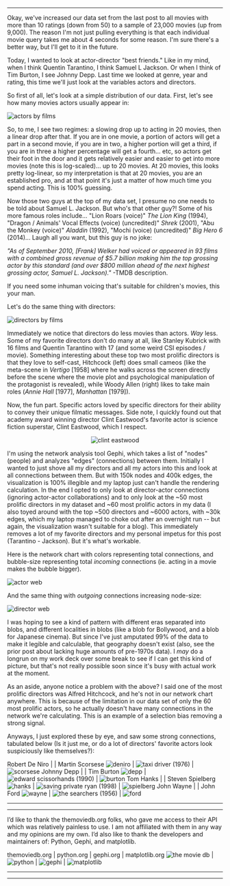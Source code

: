 <!-- Best Friends -->
---

Okay, we've increased our data set from the last post to all movies with more than 10 ratings (down from 50) to a sample of 23,000 movies (up from 9,000). The reason I'm not just pulling everything is that each individual movie query takes me about 4 seconds for some reason. I'm sure there's a better way, but I'll get to it in the future.

Today, I wanted to look at actor-director "best friends." Like in my mind, when I think Quentin Tarantino, I think Samuel L Jackson. Or when I think of Tim Burton, I see Johnny Depp. Last time we looked at genre, year and rating, this time we'll just look at the variables actors and directors.

So first of all, let's look at a simple distribution of our data. First, let's see how many movies actors usually appear in:

![actors by films](../assets/post2/actors.png)

So, to me, I see two regimes: a slowing drop up to acting in 20 movies, then a linear drop after that. If you are in one movie, a portion of actors will get a part in a second movie, if you are in two, a higher portion will get a third, if you are in three a higher percentage will get a fourth... etc, so actors get their foot in the door and it gets relatively easier and easier to get into more movies (note this is log-scaled)... up to 20 movies. At 20 movies, this looks pretty log-linear, so my interpretation is that at 20 movies, you are an established pro, and at that point it's just a matter of how much time you spend acting. This is 100% guessing.

Now those two guys at the top of my data set, I presume no one needs to be told about Samuel L. Jackson. But who's that other guy?! Some of his more famous roles include... "Lion Roars (voice)" *The Lion King* (1994), "Dragon / Animals' Vocal Effects (voice) (uncredited)" *Shrek* (2001), "Abu the Monkey (voice)" *Aladdin* (1992), "Mochi (voice) (uncredited)" *Big Hero 6* (2014)... Laugh all you want, but this guy is no joke:

*"As of September 2010, [Frank] Welker had voiced or appeared in 93 films with a combined gross revenue of $5.7 billion making him the top grossing actor by this standard (and over $800 million ahead of the next highest grossing actor, Samuel L. Jackson)."* -TMDB description.

If you need some inhuman voicing that's suitable for children's movies, this your man.

Let's do the same thing with directors:

![directors by films](../assets/post2/directors.png)

Immediately we notice that directors do less movies than actors. *Way* less. Some of my favorite directors don't do many at all, like Stanley Kubrick with 16 films and Quentin Tarantino with 17 (and some weird CSI episodes / movie). Something interesting about these top two most prolific directors is that they love to self-cast, Hitchcock (left) does small cameos (like the meta-scene in *Vertigo* [1958] where he walks across the screen directly before the scene where the movie plot and psychological manipulation of the protagonist is revealed), while Woody Allen (right) likes to take main roles (*Annie Hall* [1977], *Manhattan* [1979]).

Now, the fun part. Specific actors loved by specific directors for their ability to convey their unique filmatic messages. Side note, I quickly found out that academy award winning director Clint Eastwood's favorite actor is science fiction superstar, Clint Eastwood, which I respect.

<p align="center">
  <img src="https://github.com/poptcorn/poptcorn.github.io/blob/master/assets/post2/firefox.jpg?raw=true" alt="clint eastwood"/>
</p>

I'm using the network analysis tool Gephi, which takes a list of "nodes" (people) and analyzes "edges" (connections) between them. Initially I wanted to just shove all my directors and all my actors into this and look at all connections between them. But with 150k nodes and 400k edges, the visualization is 100% illegible and my laptop just can't handle the rendering calculation. In the end I opted to only look at director-actor connections (ignoring actor-actor collaborations) and to only look at the ~50 most prolific directors in my dataset and ~60 most prolific actors in my data (I also toyed around with the top ~500 directors and ~6000 actors, with ~30k edges, which my laptop managed to choke out after an overnight run -- but again, the visualization wasn't suitable for a blog). This immediately removes a lot of my favorite directors and my personal impetus for this post (Tarantino - Jackson). But it's what's workable.

Here is the network chart with colors representing total connections, and bubble-size representing total *incoming* connections (ie. acting in a movie makes the bubble bigger).

![actor web](../assets/post2/actor_web2.png)


And the same thing with *outgoing* connections increasing node-size:

![director web](../assets/post2/director_web2.png)


I was hoping to see a kind of pattern with different eras separated into blobs, and different localities in blobs (like a blob for Bollywood, and a blob for Japanese cinema). But since I've just amputated 99% of the data to make it legible and calculable, that geography doesn't exist (also, see the prior post about lacking huge amounts of pre-1970s data). I *may* do a longrun on my work deck over some break to see if I can get this kind of picture, but that's not really possible soon since it's busy with actual work at the moment.

As an aside, anyone notice a problem with the above? I said one of the most prolific directors was Alfred Hitchcock, and he's not in our network chart anywhere. This is because of the limitation in our data set of only the 60 most prolific actors, so he actually doesn't have many connections in the network we're calculating. This is an example of a selection bias removing a strong signal.

Anyways, I just explored these by eye, and saw some strong connections, tabulated below (Is it just me, or do a lot of directors' favorite actors look suspiciously like themselves?):

Robert De Niro | | Martin Scorsese
![deniro](../assets/post2/deniro/deniro.jpg) | ![taxi driver (1976)](../assets/post2/deniro/taxi76.jpg) | ![scorsese](../assets/post2/deniro/scorsese.jpg)
Johnny Depp | | Tim Burton
![depp](../assets/post2/depp/depp.jpg) | ![edward scissorhands (1990)](../assets/post2/depp/scissorhands90.jpg) | ![burton](../assets/post2/depp/burton.jpg)
Tom Hanks | | Steven Spielberg
![hanks](../assets/post2/hanks/hanks.jpg) | ![saving private ryan (1998)](../assets/post2/hanks/ryan98.jpg) | ![spielberg](../assets/post2/hanks/spielberg.jpg)
John Wayne | | John Ford
![wayne](../assets/post2/wayne/wayne.jpg) | ![the searchers (1956)](../assets/post2/wayne/searchers56.jpg) | ![ford](../assets/post2/wayne/ford.jpg)

---
---
I’d like to thank the themoviedb.org folks, who gave me access to their API which was relatively painless to use. I am not affiliated with them in any way and my opinions are my own. I’d also like to thank the developers and maintainers of: Python, Gephi, and matplotlib.

themoviedb.org | python.org | gephi.org | matplotlib.org
![the movie db](../assets/credit/tmdb.png) | ![python](../assets/credit/python.png) | ![gephi](../assets/credit/gephi.png) | ![matplotlib](../assets/credit/mpl.png)

---
---
